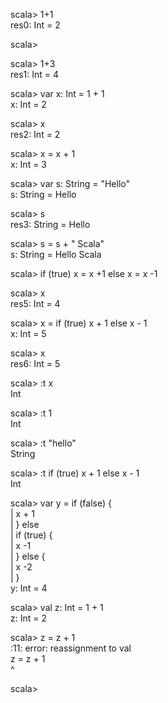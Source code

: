 scala> 1+1  
res0: Int = 2  
  
scala>   
  
scala> 1+3  
res1: Int = 4  
  
scala> var x: Int = 1 + 1  
x: Int = 2  
  
scala> x  
res2: Int = 2  
  
scala> x = x + 1  
x: Int = 3  
  
scala> var s: String = "Hello"  
s: String = Hello  
  
scala> s  
res3: String = Hello  
  
scala> s = s + " Scala"  
s: String = Hello Scala  
  
scala> if (true) x = x +1 else x = x -1  
  
scala> x  
res5: Int = 4  
  
scala> x = if (true) x + 1 else x - 1  
x: Int = 5  
  
scala> x  
res6: Int = 5  
  
scala> :t x  
Int  
  
scala> :t 1  
Int  
  
scala> :t "hello"  
String  
  
scala> :t if (true) x + 1 else x - 1  
Int  
  
scala> var y = if (false) {  
     | x + 1  
     | } else  
     | if (true) {  
     |   x -1  
     | } else {  
     | x -2  
     | }  
y: Int = 4  
  
scala> val z: Int = 1 + 1  
z: Int = 2  
  
scala> z = z + 1  
<console>:11: error: reassignment to val  
       z = z + 1  
         ^  
  
scala>   
  
